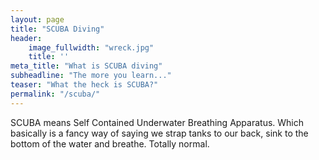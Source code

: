 ```yaml
---
layout: page
title: "SCUBA Diving"
header:
    image_fullwidth: "wreck.jpg"
    title: ''
meta_title: "What is SCUBA diving"
subheadline: "The more you learn..."
teaser: "What the heck is SCUBA?"
permalink: "/scuba/"
---
```


SCUBA means Self Contained Underwater Breathing Apparatus. Which basically is a fancy way of saying we strap tanks to our back, sink to the bottom of the water and breathe. Totally normal.
